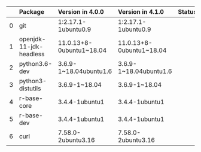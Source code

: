 <!-- markdown-link-check-disable -->

|    | Package                 | Version in 4.0.0         | Version in 4.1.0         | Status   |
|---:|:------------------------|:-------------------------|:-------------------------|:---------|
|  0 | git                     | 1:2.17.1-1ubuntu0.9      | 1:2.17.1-1ubuntu0.9      |          |
|  1 | openjdk-11-jdk-headless | 11.0.13+8-0ubuntu1~18.04 | 11.0.13+8-0ubuntu1~18.04 |          |
|  2 | python3.6-dev           | 3.6.9-1~18.04ubuntu1.6   | 3.6.9-1~18.04ubuntu1.6   |          |
|  3 | python3-distutils       | 3.6.9-1~18.04            | 3.6.9-1~18.04            |          |
|  4 | r-base-core             | 3.4.4-1ubuntu1           | 3.4.4-1ubuntu1           |          |
|  5 | r-base-dev              | 3.4.4-1ubuntu1           | 3.4.4-1ubuntu1           |          |
|  6 | curl                    | 7.58.0-2ubuntu3.16       | 7.58.0-2ubuntu3.16       |          |